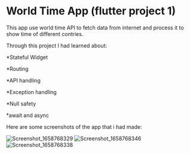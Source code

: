 # World Time App (flutter project 1)
This app use world time API to fetch data from internet and process it to show time of different contries.

Through this project I had learned about:

*Stateful Widget

*Routing

*API handling

*Exception handling

*Null safety

*await and async

Here are some screenshots of the app that i had made:

![Screenshot_1658768329](https://user-images.githubusercontent.com/94797459/180856505-69091c12-89f5-40d9-aaca-2f4964b48084.png)
![Screenshot_1658768346](https://user-images.githubusercontent.com/94797459/180856507-4dc060f1-3d85-4017-9019-af9bf1fd1e57.png)
![Screenshot_1658768338](https://user-images.githubusercontent.com/94797459/180856491-5b4c0af8-4de5-4690-b988-84cdf3a690fc.png)

